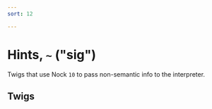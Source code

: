 ```yaml
---
sort: 12

---
```


# Hints, `~` ("sig")

Twigs that use Nock `10` to pass non-semantic info to the
interpreter.

## Twigs

<list dataPreview="true" className="runes"></list>
